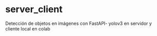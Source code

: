 # server_client
Detección de objetos en imágenes  con FastAPI- yolov3 en servidor y cliente local en colab
